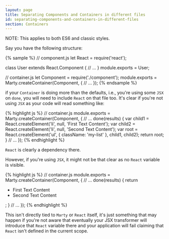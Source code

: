 ```yaml
---
layout: page
title: Separating Components and Containers in different files
id: separating-components-and-containers-in-different-files
section: Containers
---
```


NOTE: This applies to both ES6 and classic styles.

Say you have the following structure:

{% sample %}
// component.js
let React = require('react');

class User extends React.Component {
  // ...
}
module.exports = User;

// container.js
let Component = require('./component');
module.exports = Marty.createContainer(Component, {
  // ...
});
{% endsample %}

if your `Container` is doing more than the defaults, i.e., you're using some `JSX` on `done`, you will need to include `React` on that file too. It's clear if you're not using `JSX` as your code
will read something like:

{% highlight js %}
// container.js
module.exports = Marty.createContainer(Component, {
  // ...
  done(results) {
    var child1 = React.createElement('li', null, 'First Text Content');
    var child2 = React.createElement('li', null, 'Second Text Content');
    var root = React.createElement('ul', { className: 'my-list'  }, child1, child2);
    return root;
  }
  // ...
});
{% endhighlight %}

`React` is clearly a dependency there.

However, if you're using `JSX`, it might not be that clear as no `React` variable is visible.

{% highlight js %}
// container.js
module.exports = Marty.createContainer(Component, {
  // ...
  done(results) {
    return <ul className="my-list"><li>First Text Content</li><li>Second Text Content</li></ul>;
  }
  // ...
});
{% endhighlight %}

This isn't directly tied to `Marty` or `React` itself, it's just something that may happen if you're
not aware that eventually your JSX transformer will introduce that `React` variable there and your
application will fail claiming that `React` isn't defined in the current scope.
